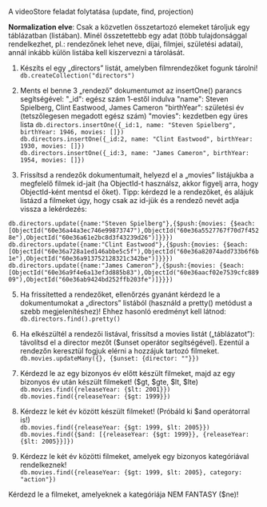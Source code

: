 A videoStore feladat folytatása (update, find, projection)

**Normalization elve**:  Csak a közvetlen összetartozó elemeket tároljuk egy táblázatban (listában). Minél összetettebb egy adat (több tulajdonsággal rendelkezhet, pl.: rendezőnek lehet neve, díjai, filmjei, születési adatai), annál inkább külön listába kell kiszervezni a tárolását.

1. Készíts el egy „directors” listát, amelyben filmrendezőket fogunk tárolni!  
`db.createCollection("directors")`

2. Ments el benne 3 „rendező” dokumentumot az insertOne() parancs segítségével:
"_id": egész szám 1-estől indulva
"name": Steven Spielberg, Clint Eastwood, James Cameron
"birthYear": születési év (tetszőlegesen megadott egész szám)
"movies": kezdetben egy üres lista
`db.directors.insertOne({_id:1, name: "Steven Spielberg", birthYear: 1946, movies: []})`  
`db.directors.insertOne({_id:2, name: "Clint Eastwood", birthYear: 1930, movies: []})`  
`db.directors.insertOne({_id:3, name: "James Cameron", birthYear: 1954, movies: []})` 

4. Frissítsd  a rendezők dokumentumait, helyezd el a „movies” listájukba a megfelelő filmek id-jait (ha ObjectId-t használsz, akkor figyelj arra, hogy ObjectId-ként mentsd el őket). Tipp: kérdezd le a rendezőket, és alájuk listázd a filmeket úgy, hogy csak az id-jük és a rendező nevét adja vissza a lekérdezés:

`db.directors.update({name:"Steven Spielberg"},{$push:{movies: {$each: [ObjectId("60e36a44a3ec746e99873747"),ObjectId("60e36a5527767f70d7f4528e"),ObjectId("60e36a61e2bc8d3f43239d26")]}}})`  
`db.directors.update({name:"Clint Eastwood"},{$push:{movies: {$each: [ObjectId("60e36a728a1ed146abbe5c5f"),ObjectId("60e36a82074add733b6f6b1e"),ObjectId("60e36a913752128321c342be")]}}})`  
`db.directors.update({name:"James Cameron"},{$push:{movies: {$each: [ObjectId("60e36a9f4e6a13ef3d885b83"),ObjectId("60e36aacf02e7539cfc88909"),ObjectId("60e36ab9424bd252ffb203fe")]}}})`

5. Ha frissítetted a rendezőket, ellenőrzés gyanánt kérdezd le a dokumentumokat a „directors” listából (használd a pretty() metódust a szebb megjelenítéshez)! Ehhez hasonló eredményt kell látnod:
`db.directors.find().pretty()`

6. Ha elkészültél a rendezői listával, frissítsd a movies listát („táblázatot”): távolítsd el a director mezőt ($unset operátor segítségével). Ezentúl a rendezőn keresztül fogjuk elérni a hozzájuk tartozó filmeket.
`db.movies.updateMany({}, {$unset: {director: ""}})`

7. Kérdezd le az egy bizonyos év előtt készült filmeket, majd az egy bizonyos év után készült filmeket! ($gt, $gte, $lt, $lte)  
`db.movies.find({releaseYear: {$lt: 2001}})`
`db.movies.find({releaseYear: {$gt: 1999}})`

8. Kérdezz le két év között készült filmeket! (Próbáld ki $and operátorral is!)  
`db.movies.find({releaseYear: {$gt: 1999, $lt: 2005}})`  
`db.movies.find({$and: [{releaseYear: {$gt: 1999}}, {releaseYear: {$lt: 2005}}]})`

9. Kérdezz le két év közötti filmeket, amelyek egy bizonyos kategóriával rendelkeznek!  
`db.movies.find({releaseYear: {$gt: 1999, $lt: 2005}, category: "action"})`

Kérdezd le a filmeket, amelyeknek a kategóriája NEM FANTASY ($ne)!